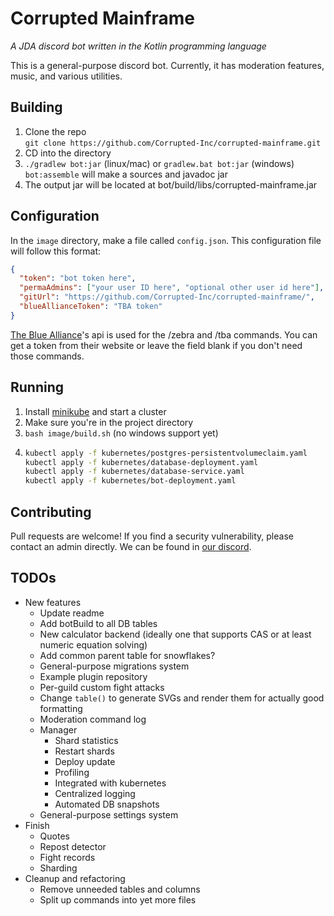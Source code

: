 # Corrupted Mainframe
*A JDA discord bot written in the Kotlin programming language*

This is a general-purpose discord bot. Currently, it has moderation features, 
music, and various utilities.

## Building
1. Clone the repo<br>
 `git clone https://github.com/Corrupted-Inc/corrupted-mainframe.git`
1. CD into the directory
1. `./gradlew bot:jar` (linux/mac) or `gradlew.bat bot:jar` (windows)
   `bot:assemble` will make a sources and javadoc jar
1. The output jar will be located at bot/build/libs/corrupted-mainframe.jar

## Configuration
In the `image` directory, make a file called `config.json`.
This configuration file will follow this format:
```json
{
  "token": "bot token here",
  "permaAdmins": ["your user ID here", "optional other user id here"],
  "gitUrl": "https://github.com/Corrupted-Inc/corrupted-mainframe/",
  "blueAllianceToken": "TBA token"
}
```
[The Blue Alliance](https://www.thebluealliance.com/)'s api is used for the /zebra and /tba commands.  You can get a 
token from their website or leave the field blank if you don't need those commands.

## Running
1. Install [minikube](https://minikube.sigs.k8s.io/docs/) and start a cluster
2. Make sure you're in the project directory
3. `bash image/build.sh` (no windows support yet)
4. ```bash
   kubectl apply -f kubernetes/postgres-persistentvolumeclaim.yaml
   kubectl apply -f kubernetes/database-deployment.yaml
   kubectl apply -f kubernetes/database-service.yaml
   kubectl apply -f kubernetes/bot-deployment.yaml
   ```

## Contributing
Pull requests are welcome!  If you find a security vulnerability, please contact an admin
directly.  We can be found in [our discord](https://discord.gg/WF8HU47PDc).

## TODOs
 * New features
   * Update readme
   * Add botBuild to all DB tables
   * New calculator backend (ideally one that supports CAS or at least numeric equation solving)
   * Add common parent table for snowflakes?
   * General-purpose migrations system
   * Example plugin repository
   * Per-guild custom fight attacks
   * Change `table()` to generate SVGs and render them for actually good formatting
   * Moderation command log
   * Manager
     * Shard statistics
     * Restart shards
     * Deploy update
     * Profiling
     * Integrated with kubernetes
     * Centralized logging
     * Automated DB snapshots
   * General-purpose settings system
 * Finish
   * Quotes
   * Repost detector
   * Fight records
   * Sharding
 * Cleanup and refactoring
   * Remove unneeded tables and columns
   * Split up commands into yet more files
